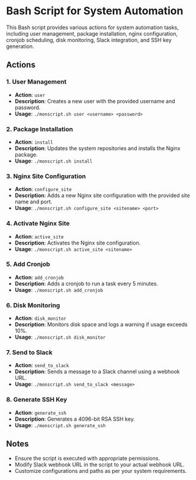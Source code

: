 # Bash Script for System Automation

This Bash script provides various actions for system automation tasks, including user management, package installation, nginx configuration, cronjob scheduling, disk monitoring, Slack integration, and SSH key generation.

## Actions

### 1. User Management

- **Action**: `user`
- **Description**: Creates a new user with the provided username and password.
- **Usage**: `./monscript.sh user <username> <password>`

### 2. Package Installation

- **Action**: `install`
- **Description**: Updates the system repositories and installs the Nginx package.
- **Usage**: `./monscript.sh install`

### 3. Nginx Site Configuration

- **Action**: `configure_site`
- **Description**: Adds a new Nginx site configuration with the provided site name and port.
- **Usage**: `./monscript.sh configure_site <sitename> <port>`

### 4. Activate Nginx Site

- **Action**: `active_site`
- **Description**: Activates the Nginx site configuration.
- **Usage**: `./monscript.sh active_site <sitename>`

### 5. Add Cronjob

- **Action**: `add_cronjob`
- **Description**: Adds a cronjob to run a task every 5 minutes.
- **Usage**: `./monscript.sh add_cronjob`

### 6. Disk Monitoring

- **Action**: `disk_monitor`
- **Description**: Monitors disk space and logs a warning if usage exceeds 10%.
- **Usage**: `./monscript.sh disk_monitor`

### 7. Send to Slack

- **Action**: `send_to_slack`
- **Description**: Sends a message to a Slack channel using a webhook URL.
- **Usage**: `./monscript.sh send_to_slack <message>`

### 8. Generate SSH Key

- **Action**: `generate_ssh`
- **Description**: Generates a 4096-bit RSA SSH key.
- **Usage**: `./monscript.sh generate_ssh`

## Notes

- Ensure the script is executed with appropriate permissions.
- Modify Slack webhook URL in the script to your actual webhook URL.
- Customize configurations and paths as per your system requirements.
